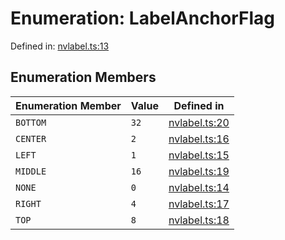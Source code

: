 # Enumeration: LabelAnchorFlag

Defined in: [nvlabel.ts:13](https://github.com/niivue/niivue/blob/main/packages/niivue/src/nvlabel.ts#L13)

## Enumeration Members

| Enumeration Member           | Value | Defined in                                                                                     |
| ---------------------------- | ----- | ---------------------------------------------------------------------------------------------- |
| <a id="bottom"></a> `BOTTOM` | `32`  | [nvlabel.ts:20](https://github.com/niivue/niivue/blob/main/packages/niivue/src/nvlabel.ts#L20) |
| <a id="center"></a> `CENTER` | `2`   | [nvlabel.ts:16](https://github.com/niivue/niivue/blob/main/packages/niivue/src/nvlabel.ts#L16) |
| <a id="left"></a> `LEFT`     | `1`   | [nvlabel.ts:15](https://github.com/niivue/niivue/blob/main/packages/niivue/src/nvlabel.ts#L15) |
| <a id="middle"></a> `MIDDLE` | `16`  | [nvlabel.ts:19](https://github.com/niivue/niivue/blob/main/packages/niivue/src/nvlabel.ts#L19) |
| <a id="none"></a> `NONE`     | `0`   | [nvlabel.ts:14](https://github.com/niivue/niivue/blob/main/packages/niivue/src/nvlabel.ts#L14) |
| <a id="right"></a> `RIGHT`   | `4`   | [nvlabel.ts:17](https://github.com/niivue/niivue/blob/main/packages/niivue/src/nvlabel.ts#L17) |
| <a id="top"></a> `TOP`       | `8`   | [nvlabel.ts:18](https://github.com/niivue/niivue/blob/main/packages/niivue/src/nvlabel.ts#L18) |
